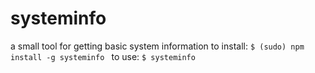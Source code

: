 systeminfo
=========
a small tool for getting basic system information
to install:
```$ (sudo) npm install -g systeminfo ```
to use:
```$ systeminfo```